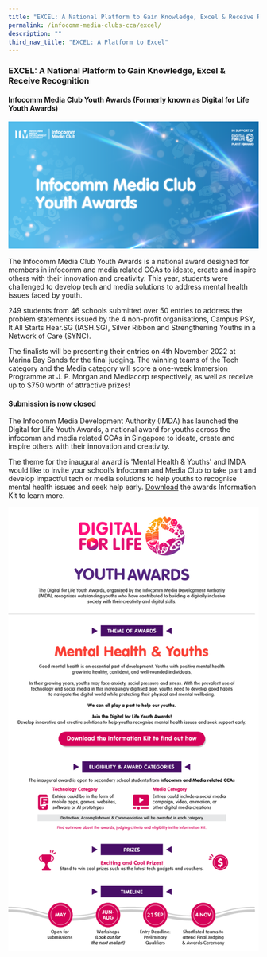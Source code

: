```yaml
---
title: "EXCEL: A National Platform to Gain Knowledge, Excel & Receive Recognition"
permalink: /infocomm-media-clubs-cca/excel/
description: ""
third_nav_title: "EXCEL: A Platform to Excel"
---
```

### EXCEL: A National Platform to Gain Knowledge, Excel & Receive Recognition

#### Infocomm Media Club Youth Awards (Formerly known as Digital for Life Youth Awards)

![New Infocomm Media Club Youth Awards Key Visual](/images/Icmclub/IMC%20New%20KV.png)

The Infocomm Media Club Youth Awards is a national award designed for members in infocomm and media related CCAs to ideate, create and inspire others with their innovation and creativity. This year, students were challenged to develop tech and media solutions to address mental health issues faced by youth.

249 students from 46 schools submitted over 50 entries to address the problem statements issued by the 4 non-profit organisations, Campus PSY, It All Starts Hear.SG (IASH.SG), Silver Ribbon and Strengthening Youths in a Network of Care (SYNC).

The finalists will be presenting their entries on 4th November 2022 at Marina Bay Sands for the final judging. The winning teams of the Tech category and the Media category will score a one-week Immersion Programme at J. P. Morgan and Mediacorp respectively, as well as receive up to $750 worth of attractive prizes!

#### Submission is now closed

The Infocomm Media Development Authority (IMDA) has launched the Digital for Life Youth Awards, a national award for youths across the infocomm and media related CCAs in Singapore to ideate, create and inspire others with their innovation and creativity. 

The theme for the inaugural award is 'Mental Health & Youths' and IMDA would like to invite your school’s Infocomm and Media Club to take part and develop impactful tech or media solutions to help youths to recognise mental health issues and seek help early. [Download](https://file.go.gov.sg/dflyouthawards.pdf) the awards Information Kit to learn more.

![Digital for Life Youth Awards EDM](/images/IMDA_YouthAwards_EDM-FA_Preview.png)